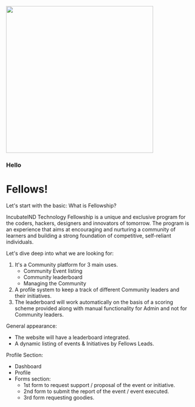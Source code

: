 <img src=https://storage.googleapis.com/incind/FellowshipnANyYTE.png width=400>


### Hello 
# Fellows!


Let's start with the basic:
What is Fellowship?

IncubateIND Technology Fellowship is a unique and exclusive program for the coders, hackers, designers and innovators of tomorrow. The program is an experience that aims at encouraging and nurturing a community of learners and building a strong foundation of competitive, self-reliant individuals.

Let's dive deep into what we are looking for:
1. It's a Community platform for 3 main uses.
   - Community Event listing
   - Community leaderboard
   - Managing the Community
2. A profile system to keep a track of different Community leaders and their initiatives.
3. The leaderboard will work automatically on the basis of a scoring scheme provided along with manual functionality for Admin and not for Community leaders.

General appearance:
- The website will have a leaderboard integrated.
- A dynamic listing of events & Initiatives by Fellows Leads.

Profile Section:
- Dashboard
- Profile
- Forms section:
  - 1st form to request support / proposal of the event or initiative.
  - 2nd form to submit the report of the event / event executed. 
  - 3rd form requesting goodies.
